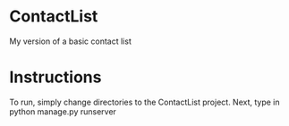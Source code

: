 # ContactList
My version of a basic contact list


# Instructions

To run, simply change directories to the ContactList project. Next, type in python manage.py runserver 
